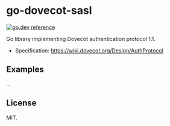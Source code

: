 # go-dovecot-sasl

[![go.dev reference](https://img.shields.io/badge/go.dev-reference-007d9c?style=flat-square)](https://pkg.go.dev/github.com/foxcpp/go-dovecot-sasl)

Go library implementing Dovecot authentication protocol 1.1.

* Specification: https://wiki.dovecot.org/Design/AuthProtocol 

## Examples

...

## License

MIT.
